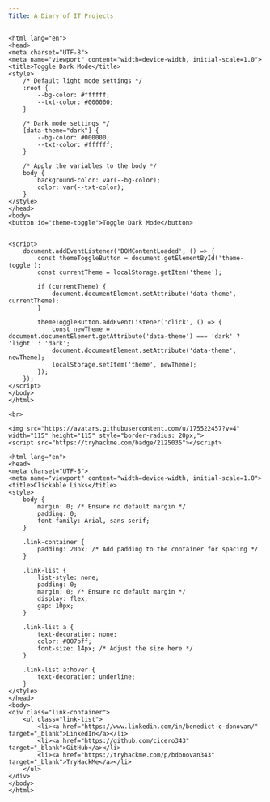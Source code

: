```yaml
---
Title: A Diary of IT Projects
---
```


    <html lang="en">
    <head>
    <meta charset="UTF-8">
    <meta name="viewport" content="width=device-width, initial-scale=1.0">
    <title>Toggle Dark Mode</title>
    <style>
        /* Default light mode settings */
        :root {
            --bg-color: #ffffff;
            --txt-color: #000000;
        }

        /* Dark mode settings */
        [data-theme="dark"] {
            --bg-color: #000000;
            --txt-color: #ffffff;
        }

        /* Apply the variables to the body */
        body {
            background-color: var(--bg-color);
            color: var(--txt-color);
        }
    </style>
    </head>
    <body>
    <button id="theme-toggle">Toggle Dark Mode</button>

 
    <script>
        document.addEventListener('DOMContentLoaded', () => {
            const themeToggleButton = document.getElementById('theme-toggle');
            const currentTheme = localStorage.getItem('theme');

            if (currentTheme) {
                document.documentElement.setAttribute('data-theme', currentTheme);
            }

            themeToggleButton.addEventListener('click', () => {
                const newTheme = document.documentElement.getAttribute('data-theme') === 'dark' ? 'light' : 'dark';
                document.documentElement.setAttribute('data-theme', newTheme);
                localStorage.setItem('theme', newTheme);
            });
        });
    </script>
    </body>
    </html>

    <br>

    <img src="https://avatars.githubusercontent.com/u/175522457?v=4" width="115" height="115" style="border-radius: 20px;">
    <script src="https://tryhackme.com/badge/2125035"></script>

    <html lang="en">
    <head>
    <meta charset="UTF-8">
    <meta name="viewport" content="width=device-width, initial-scale=1.0">
    <title>Clickable Links</title>
    <style>
        body {
            margin: 0; /* Ensure no default margin */
            padding: 0;
            font-family: Arial, sans-serif;
        }

        .link-container {
            padding: 20px; /* Add padding to the container for spacing */
        }

        .link-list {
            list-style: none;
            padding: 0;
            margin: 0; /* Ensure no default margin */
            display: flex;
            gap: 10px;
        }

        .link-list a {
            text-decoration: none;
            color: #007bff;
            font-size: 14px; /* Adjust the size here */
        }

        .link-list a:hover {
            text-decoration: underline;
        }
    </style>
    </head>
    <body>
    <div class="link-container">
        <ul class="link-list">
            <li><a href="https://www.linkedin.com/in/benedict-c-donovan/" target="_blank">LinkedIn</a></li>
            <li><a href="https://github.com/cicero343" target="_blank">GitHub</a></li>
            <li><a href="https://tryhackme.com/p/bdonovan343" target="_blank">TryHackMe</a></li>
        </ul>
    </div>
    </body>
    </html>
